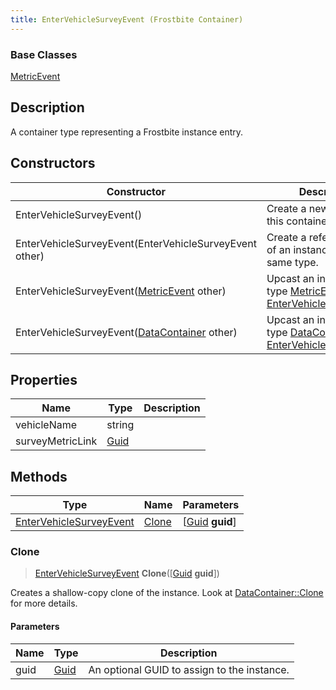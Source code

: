 ```yaml
---
title: EnterVehicleSurveyEvent (Frostbite Container)
---
```

### Base Classes

[MetricEvent](MetricEvent)

## Description

A container type representing a Frostbite instance entry.

## Constructors

| Constructor                                                                        | Description                                                                                                                           |
| ---------------------------------------------------------------------------------- | ------------------------------------------------------------------------------------------------------------------------------------- |
| EnterVehicleSurveyEvent()                                                          | Create a new instance of this container type.                                                                                         |
| EnterVehicleSurveyEvent(EnterVehicleSurveyEvent other)                             | Create a reference copy of an instance of the same type.                                                                              |
| EnterVehicleSurveyEvent([MetricEvent](MetricEvent) other)                          | Upcast an instance of type [MetricEvent](MetricEvent) to [EnterVehicleSurveyEvent](EnterVehicleSurveyEvent).                          |
| EnterVehicleSurveyEvent([DataContainer](/vext/ref/cls/shr/datacontainer) other) | Upcast an instance of type [DataContainer](/vext/ref/cls/shr/datacontainer) to [EnterVehicleSurveyEvent](EnterVehicleSurveyEvent). |

## Properties

| Name             | Type                              | Description |
| ---------------- | --------------------------------- | ----------- |
| vehicleName      | string                            |             |
| surveyMetricLink | [Guid](/vext/ref/cls/shr/Guid) |             |

## Methods

| Type                                               | Name            | Parameters                                     |
| -------------------------------------------------- | --------------- | ---------------------------------------------- |
| [EnterVehicleSurveyEvent](EnterVehicleSurveyEvent) | [Clone](#clone) | \[[Guid](/vext/ref/cls/shr/guid) **guid**\] |

### Clone

> [EnterVehicleSurveyEvent](EnterVehicleSurveyEvent) **Clone**(\[[Guid](/vext/ref/cls/shr/guid) **guid**\])

Creates a shallow-copy clone of the instance. Look at [DataContainer::Clone](/vext/ref/cls/shr/datacontainer#clone) for more details.

#### Parameters

| Name | Type         | Description                                 |
| ---- | ------------ | ------------------------------------------- |
| guid | [Guid](Guid) | An optional GUID to assign to the instance. |
